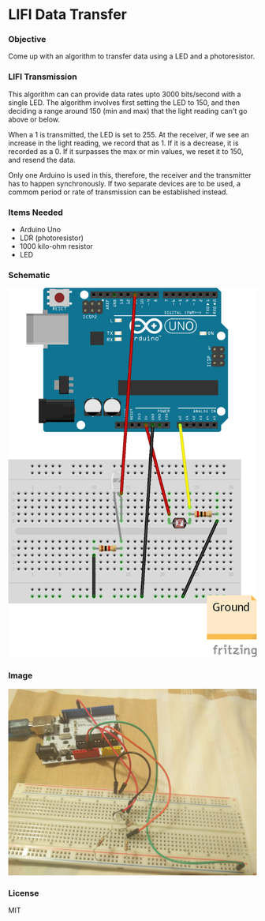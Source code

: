 # LIFI Data Transfer

### Objective
Come up with an algorithm to transfer data using a LED and a photoresistor. 

### LIFI Transmission
This algorithm can can provide data rates upto 3000 bits/second with a single LED. The algorithm involves first setting the LED to 150, and then deciding a range around 150 (min and max) that the light reading can't go above or below. 

When a 1 is transmitted, the LED is set to 255. At the receiver, if we see an increase in the light reading, we record that as 1. If it is a decrease, it is recorded as a 0. If it surpasses the max or min values, we reset it to 150, and resend the data.

Only one Arduino is used in this, therefore, the receiver and the transmitter has to happen synchronously. If two separate devices are to be used, a commom period or rate of transmission can be established instead. 

### Items Needed

* Arduino Uno
* LDR (photoresistor)
* 1000 kilo-ohm resistor
* LED

### Schematic
![Schematic](https://github.com/AkilaJay/LifiDataTransfer/blob/master/Images/Sketch.png?raw=true "Schematic of the project")

### Image

![Image](https://github.com/AkilaJay/LifiDataTransfer/blob/master/Images/image.jpg?raw=true " Project Image")

### License
MIT

